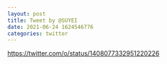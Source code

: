 ```yaml
--- 
layout: post 
title: Tweet by @SUYEI 
date: 2021-06-24 1624546776 
categories: twitter 
--- 
```

https://twitter.com/o/status/1408077332951220226